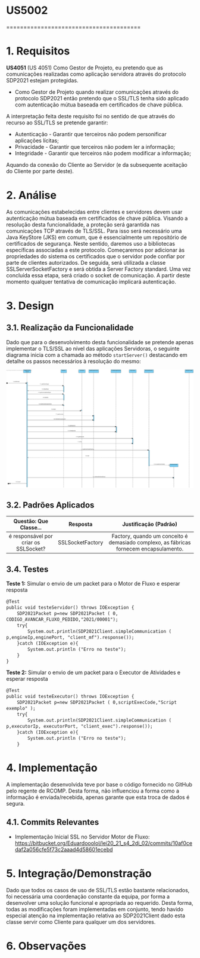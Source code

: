 # US5002
=======================================


# 1. Requisitos

**US4051** (US 4051) Como Gestor de Projeto, eu pretendo que as comunicações realizadas como aplicação servidora através do protocolo SDP2021 estejam protegidas.

- Como Gestor de Projeto quando realizar comunicações através do protocolo SDP2021 então pretendo que o SSL/TLS tenha sido aplicado com autenticação mútua baseada em certificados de chave pública.

A interpretação feita deste requisito foi no sentido de que através do recurso ao SSL/TLS se pretende garantir:

* Autenticação - Garantir que terceiros não podem personificar aplicações lícitas;
* Privacidade - Garantir que terceiros não podem ler a informação;
* Integridade - Garantir que terceiros não podem modificar a informação;

Aquando da conexão do Cliente ao Servidor (e da subsequente aceitação do Cliente por parte deste).

# 2. Análise

As comunicações estabelecidas entre clientes e servidores devem usar autenticação mútua baseada em certificados de chave pública.
Visando a resolução desta funcionalidade, a proteção será garantida nas comunicações TCP através de TLS/SSL.
Para isso será necessário uma Java KeyStore (JKS) em comum, que é essencialmente um repositório de certificados de segurança. 
Neste sentido, daremos uso a bibliotecas específicas associadas a este protocolo. 
Começaremos por adicionar às propriedades do sistema os certificados que o servidor pode confiar por parte de clientes autorizados. 
De seguida, será utilizada a classe SSLServerSocketFactory e será obtida a Server Factory standard. Uma vez concluída essa etapa, será criado o socket de comunicação.
A partir deste momento qualquer tentativa de comunicação implicará autenticação.


# 3. Design

## 3.1. Realização da Funcionalidade
Dado que para o desenvolvimento desta funcionalidade se pretende apenas implementar o TLS/SSL ao nível das aplicações Servidoras, o seguinte
 diagrama inicia com a chamada ao método `startServer()` destacando em detalhe os passos necessários à resolução do mesmo:

![SD_Server_SSL.svg](SD_Server_SSL.svg)


## 3.2. Padrões Aplicados

| Questão: Que Classe...                                       | Resposta                        | Justificação (Padrão)                                        |
| :------------------------------------------------------------: | :-------------------------------: | :------------------------------------------------------------: |
| é responsável por criar os SSLSocket? | SSLSocketFactory | Factory, quando um conceito é demasiado complexo, as fábricas fornecem encapsulamento. |


## 3.4. Testes 
**Teste 1:** Simular o envio de um packet para o Motor de Fluxo e esperar resposta

    @Test
    public void testeServidor() throws IOException {
        SDP2021Packet p=new SDP2021Packet ( 0, CODIGO_AVANCAR_FLUXO_PEDIDO,"2021/00001");
        try{
            System.out.println(SDP2021Client.simpleCommunication ( p,engineIp,enginePort, "client_mf").response());
        }catch (IOException e){
            System.out.println ("Erro no teste");
        }
    }

**Teste 2:** Simular o envio de um packet para o Executor de Atividades e esperar resposta

    @Test
    public void testeExecutor() throws IOException {
        SDP2021Packet p=new SDP2021Packet ( 0,scriptExecCode,"Script exemplo" );
        try{
            System.out.println(SDP2021Client.simpleCommunication ( p,executorIp, executorPort, "client_exec").response());
        }catch (IOException e){
            System.out.println ("Erro no teste");
        }


# 4. Implementação

A implementação desenvolvida teve por base o código fornecido no GitHub pelo regente de RCOMP. Desta forma, não influenciou a forma como a informação é enviada/recebida, apenas garante que esta troca de dados é segura.

## 4.1. Commits Relevantes

* Implementação Inicial SSL no Servidor Motor de Fluxo: https://bitbucket.org/Eduardooolol/lei20_21_s4_2di_02/commits/10af0cedaf2a056cfe5f73c2aaad4d58601ecebd


# 5. Integração/Demonstração

Dado que todos os casos de uso de SSL/TLS estão bastante relacionados, foi necessária uma coordenação constante da equipa, por forma a desenvolver uma solução funcional e apropriada ao requerido.
Desta forma, todas as modificações foram implementadas em conjunto, tendo havido especial atenção na implementação relativa ao SDP2021Client dado esta classe servir como Cliente para qualquer um dos servidores.

# 6. Observações



